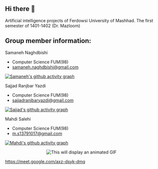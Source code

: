 ## Hi there 👋

Artificial intelligence projects of Ferdowsi University of Mashhad. The first semester of 1401-1402 (Dr. Mazloom)

## Group member information:
Samaneh Naghdbishi
- Computer Science FUM(98)
- samaneh.naghdbishi@gmail.com

<p align="center">
  
  [![Samaneh's github activity graph](https://github-readme-activity-graph.cyclic.app/graph?username=Nef3libata&theme=dracula)](https://github.com/Nef3libata)
</p>

Sajjad Ranjbar Yazdi 
- Computer Science FUM(98)
- sajjadranjbaryazdi@gmail.com

<p align="center">
  
  [![Sajjad's github activity graph](https://github-readme-activity-graph.cyclic.app/graph?username=phantomf4321&theme=dracula)](https://github.com/phantomf4321)
</p>

Mahdi Salehi 
- Computer Science FUM(98)
- m.s13791017@gmail.com

<p align="center">
  
  [![Mahdi's github activity graph](https://github-readme-activity-graph.cyclic.app/graph?username=Rhythmicbinary&theme=dracula)](https://github.com/Rhythmicbinary)
</p>

<p align="center">
<img src="https://media.giphy.com/media/MKorKFj0Muz4P0CI7D/giphy.gif" alt="This will display an animated GIF" >
</p>



<!--

**Here are some ideas to get you started:**

🙋‍♀️ A short introduction - what is your organization all about?
🌈 Contribution guidelines - how can the community get involved?
👩‍💻 Useful resources - where can the community find your docs? Is there anything else the community should know?
🍿 Fun facts - what does your team eat for breakfast?
🧙 Remember, you can do mighty things with the power of [Markdown](https://docs.github.com/github/writing-on-github/getting-started-with-writing-and-formatting-on-github/basic-writing-and-formatting-syntax)
-->

https://meet.google.com/axz-dsyk-dmq
